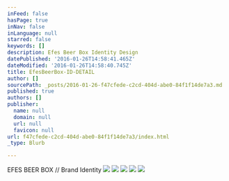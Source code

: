```yaml
---
inFeed: false
hasPage: true
inNav: false
inLanguage: null
starred: false
keywords: []
description: Efes Beer Box Identity Design
datePublished: '2016-01-26T14:58:41.465Z'
dateModified: '2016-01-26T14:58:40.745Z'
title: EfesBeerBox-ID-DETAIL
author: []
sourcePath: _posts/2016-01-26-f47cfede-c2cd-404d-abe0-84f1f14de7a3.md
published: true
authors: []
publisher:
  name: null
  domain: null
  url: null
  favicon: null
url: f47cfede-c2cd-404d-abe0-84f1f14de7a3/index.html
_type: Blurb

---
```

EFES BEER BOX // Brand Identity
![](https://the-grid-user-content.s3-us-west-2.amazonaws.com/9fb5f0e5-ddb4-44aa-ad4a-9fe045cfa7a8.jpg)
![](https://the-grid-user-content.s3-us-west-2.amazonaws.com/109c1367-2309-4aff-b111-8e9364291e54.jpg)
![](https://the-grid-user-content.s3-us-west-2.amazonaws.com/e1c63ede-2ae6-499b-824b-0464efc140f6.jpg)
![](https://the-grid-user-content.s3-us-west-2.amazonaws.com/506a3961-6676-4250-b0e2-d39314f0b73c.jpg)
![](https://the-grid-user-content.s3-us-west-2.amazonaws.com/86dc70b3-4eb4-41d7-bc12-751cc2012c81.jpg)